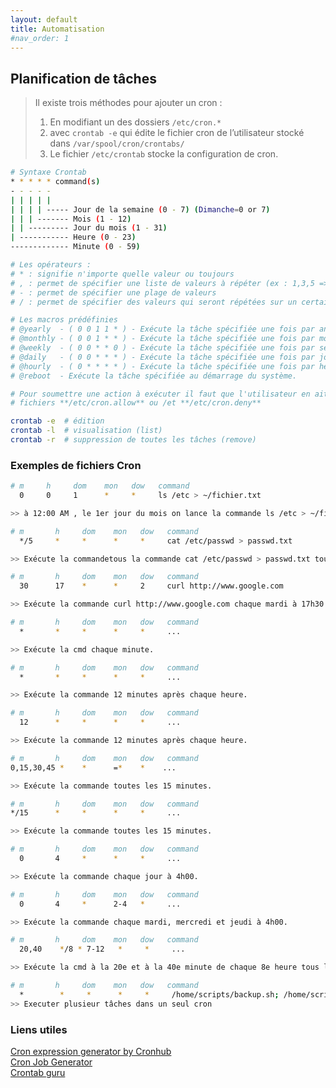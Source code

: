 ```yaml
---
layout: default
title: Automatisation
#nav_order: 1
---
```


## Planification de tâches

> Il existe trois méthodes pour ajouter un cron :
>
> 1.  En modifiant un des dossiers `/etc/cron.*`
> 2.  avec `crontab -e` qui édite le fichier cron de l’utilisateur stocké dans `/var/spool/cron/crontabs/`
> 3.  Le fichier `/etc/crontab` stocke la configuration de cron.

```bash
# Syntaxe Crontab
* * * * * command(s)
- - - - -
| | | | |
| | | | ----- Jour de la semaine (0 - 7) (Dimanche=0 or 7)
| | | ------- Mois (1 - 12)
| | --------- Jour du mois (1 - 31)
| ----------- Heure (0 - 23)
------------- Minute (0 - 59)

# Les opérateurs :
# * : signifie n'importe quelle valeur ou toujours
# , : permet de spécifier une liste de valeurs à répéter (ex : 1,3,5 => 1h, 3h, 5h)
# - : permet de spécifier une plage de valeurs
# / : permet de spécifier des valeurs qui seront répétées sur un certain intervalle entre elles

# Les macros prédéfinies
# @yearly  - ( 0 0 1 1 * ) - Exécute la tâche spécifiée une fois par an à minuit le 1er janvier.
# @monthly - ( 0 0 1 * * ) - Exécute la tâche spécifiée une fois par mois à minuit le premier jour du mois.
# @weekly  - ( 0 0 * * 0 ) - Exécute la tâche spécifiée une fois par semaine à minuit le dimanche.
# @daily   - ( 0 0 * * * ) - Exécute la tâche spécifiée une fois par jour à minuit.
# @hourly  - ( 0 * * * * ) - Exécute la tâche spécifiée une fois par heure au début de l'heure.
# @reboot  - Exécute la tâche spécifiée au démarrage du système.
```

```bash
# Pour soumettre une action à exécuter il faut que l'utilisateur en ait la permission
# fichiers **/etc/cron.allow** ou /et **/etc/cron.deny**

crontab -e  # édition
crontab -l  # visualisation (list)
crontab -r  # suppression de toutes les tâches (remove)
```

### Exemples de fichiers Cron

```bash
# m     h     dom    mon   dow   command
  0     0     1      *     *     ls /etc > ~/fichier.txt

>> à 12:00 AM , le 1er jour du mois on lance la commande ls /etc > ~/fichier.txt

```

```bash
# m       h     dom    mon   dow   command
  */5     *     *      *     *     cat /etc/passwd > passwd.txt

>> Exécute la commandetous la commande cat /etc/passwd > passwd.txt tout les 5 min tous les jours
```

```bash
# m       h     dom    mon   dow   command
  30      17    *      *     2     curl http://www.google.com

>> Exécute la commande curl http://www.google.com chaque mardi à 17h30
```

```bash
# m       h     dom    mon   dow   command
  *       *     *      *     *     ...

>> Exécute la cmd chaque minute.
```

```bash
# m       h     dom    mon   dow   command
  *       *     *      *     *     ...

>> Exécute la commande 12 minutes après chaque heure.
```

```bash
# m       h     dom    mon   dow   command
  12      *     *      *     *     ...

>> Exécute la commande 12 minutes après chaque heure.
```

```bash
# m       h     dom    mon   dow   command
0,15,30,45 *    *      =*    *    ...

>> Exécute la commande toutes les 15 minutes.
```

```bash
# m       h     dom    mon   dow   command
*/15      *     *      *     *     ...

>> Exécute la commande toutes les 15 minutes.
```

```bash
# m       h     dom    mon   dow   command
  0       4     *      *     *     ...

>> Exécute la commande chaque jour à 4h00.
```

```bash
# m       h     dom    mon   dow   command
  0       4     *      2-4   *     ...

>> Exécute la commande chaque mardi, mercredi et jeudi à 4h00.
```

```bash
# m       h     dom    mon   dow   command
  20,40    */8 * 7-12   *     *     ...

>> Exécute la cmd à la 20e et à la 40e minute de chaque 8e heure tous les jours des 6 derniers mois de l’année.
```

```bash
# m       h     dom    mon   dow   command
  *        *     *      *     *     /home/scripts/backup.sh; /home/scripts/scritp.sh
>> Executer plusieur tâches dans un seul cron
```

### Liens utiles

[Cron expression generator by Cronhub](https://crontab.cronhub.io/) <br/>
[Cron Job Generator](https://www.generateit.net/cron-job/) <br/>
[Crontab guru](https://crontab.guru/) <br/>
